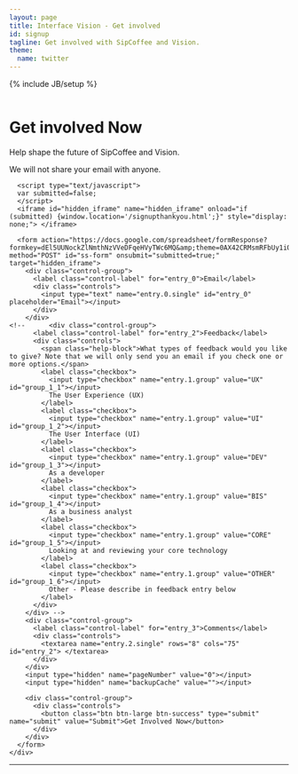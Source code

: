 ```yaml
---
layout: page
title: Interface Vision - Get involved
id: signup
tagline: Get involved with SipCoffee and Vision.
theme:
  name: twitter
---
```

{% include JB/setup %}

<!-- Carousel ================================================== -->
<div id="myCarousel" class="carousel slide">
  <div class="carousel-inner">
    <div class="item active">
      <img src="{{ ASSET_PATH }}/img/carousel/slide-03.jpg" alt="">
      <div class="container">
        <div class="carousel-caption">
          <h1>Get involved Now</h1>
          <p class="lead">Help shape the future of SipCoffee and Vision.</p>
<!--           <p class="lead">Please also take the time to <a href="https://twitter.com/interfaceVision" class="twitter-follow-button" data-show-count="false" data-size="large" data-show-screen-name="false" data-dnt="true">Follow</a> us on Twitter.</p> -->
          <p class="lead">We will not share your email with anyone.</p>
        </div> <!-- carousel-caption -->
      </div> <!-- container -->
    </div> <!-- item active -->
  </div> <!-- carousel-inner -->
</div>

<!-- Marketing Messaging and Featurettes ================================================== -->
<!-- Wrap the rest of the page in another container to center all the content. -->

<div class="container marketing">
  <div class="featurette" id="Proposals">
    <div class="form-horizontal">

      <script type="text/javascript">
      var submitted=false;
      </script>
      <iframe id="hidden_iframe" name="hidden_iframe" onload="if (submitted) {window.location='/signupthankyou.html';}" style="display: none;"> </iframe>

      <form action="https://docs.google.com/spreadsheet/formResponse?formkey=dEl5UUNockZlNmthNzVVeDFqeHVyTWc6MQ&amp;theme=0AX42CRMsmRFbUy1iOGYwN2U2Mi1hNWU0LTRlNjEtYWMyOC1lZmU4ODg1ODc1ODI&amp;ifq" method="POST" id="ss-form" onsubmit="submitted=true;" target="hidden_iframe">
        <div class="control-group">
          <label class="control-label" for="entry_0">Email</label>
          <div class="controls">
            <input type="text" name="entry.0.single" id="entry_0" placeholder="Email"></input>
          </div>
        </div>
    <!--      <div class="control-group">
          <label class="control-label" for="entry_2">Feedback</label>
          <div class="controls">
            <span class="help-block">What types of feedback would you like to give? Note that we will only send you an email if you check one or more options.</span>
            <label class="checkbox">
              <input type="checkbox" name="entry.1.group" value="UX" id="group_1_1"></input>
              The User Experience (UX)
            </label>
            <label class="checkbox">
              <input type="checkbox" name="entry.1.group" value="UI" id="group_1_2"></input>
              The User Interface (UI)
            </label>
            <label class="checkbox">
              <input type="checkbox" name="entry.1.group" value="DEV" id="group_1_3"></input>
              As a developer
            </label>
            <label class="checkbox">
              <input type="checkbox" name="entry.1.group" value="BIS" id="group_1_4"></input>
              As a business analyst
            </label>
            <label class="checkbox">
              <input type="checkbox" name="entry.1.group" value="CORE" id="group_1_5"></input>
              Looking at and reviewing your core technology
            </label>
            <label class="checkbox">
              <input type="checkbox" name="entry.1.group" value="OTHER" id="group_1_6"></input>
              Other - Please describe in feedback entry below
            </label>
          </div>
        </div> -->
        <div class="control-group">
          <label class="control-label" for="entry_3">Comments</label>
          <div class="controls">
            <textarea name="entry.2.single" rows="8" cols="75" id="entry_2"> </textarea>
          </div>
        </div>
        <input type="hidden" name="pageNumber" value="0"></input>
        <input type="hidden" name="backupCache" value=""></input>

        <div class="control-group">
          <div class="controls">
            <button class="btn btn-large btn-success" type="submit" name="submit" value="Submit">Get Involved Now</button>
          </div>
        </div>
      </form>
    </div>
  </div> <!-- featurette -->
  
  <hr class="featurette-divider">

</div>

<script>!function(d,s,id){var js,fjs=d.getElementsByTagName(s)[0];if(!d.getElementById(id)){js=d.createElement(s);js.id=id;js.src="//platform.twitter.com/widgets.js";fjs.parentNode.insertBefore(js,fjs);}}(document,"script","twitter-wjs");</script>
